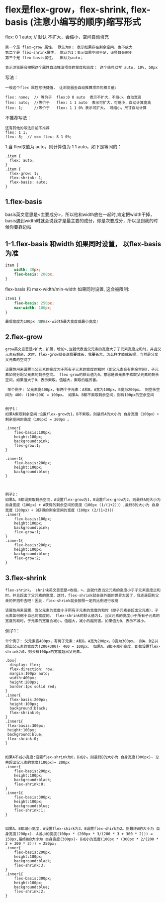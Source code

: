 
# flex是flex-grow，flex-shrink,  flex-basis  (注意小编写的顺序)缩写形式

flex: 0 1 auto; // 默认  不扩大，会缩小，空间自动填充

```text
第一个是 flex-grow 属性， 默认为0； 表示如果存在剩余空间，也不放大
第二个是 flex-shrink属性， 默认为1；表示如果空间不足，该项目会缩小
第三个是 flex-basis属性，  默认为auto； 

表示浏览器会根据这个属性自动推演项目的宽度和高度； 这个值可以写 auto, 10%, 50px
```

写法：
```text
一般这个flex 属性写快捷值， 让浏览器去自动推算项目的相关值:

flex: none;  // 等价于  flex:0 0 auto  表示不扩大，不缩小，自动宽高
flex: auto;  //等价于   flex: 1 1 auto  表示可扩大，可缩小，自动计算宽高
flex: 1;     //等价于   flex: 1 1 0% 表示可扩大， 可缩小，尺寸自动计算
```

不推荐写法：
```
还有其他的写法目前不推荐
flex: 1 1;
flex: 8;  // === flex: 8 1 0%;
```


1.当 flex取值为 auto，则计算值为 1 1 auto，如下是等同的：
```
.item {
  flex: auto;
}
.item {
  flex-grow: 1;
  flex-shrink: 1;
  flex-basis: auto;
}
```

## 1.flex-basis
basis英文意思是<主要成分>，所以他和width放在一起时,肯定把width干掉，basis遇到width时就会说我才是最主要的成分，你是次要成分，所以见到我的时候你要靠边站

## 1-1.flex-basis 和width 如果同时设置， 以flex-basis为准
```css
item {
	width: 30px;
	flex-basis: 200px;
}
```

flex-basis 和 max-width/min-width 如果同时设置, 这会被限制:
```css
item1 {
	flex-basis: 250px;
	max-width: 100px;
}

最后宽度为100px (即max-width最大宽度或最小宽度)
```

## 2.flex-grow
```
grow英文意思是<扩大，扩展，增加>,这就代表当父元素的宽度大于子元素宽度之和时，并且父元素有剩余，这时，flex-grow就会说我要成长，我要长大，怎么样才能成长呢，当然是分享父元素的空间了
```

```
该属性用来设置当父元素的宽度大于所有子元素的宽度的和时（即父元素会有剩余空间），子元素如何分配父元素的剩余空间。 flex-grow的默认值为0，意思是该元素不索取父元素的剩余空间，如果值大于0，表示索取。值越大，索取的越厉害。

 举个例子: 父元素宽400px，有两个子元素：A和B。A宽为100px，B宽为200px。 则空余空间为 400-（100+200）= 100px。 如果A，B都不索取剩余空间，则有100px的空余空间


例子1：
如果A索取剩余空间:设置flex-grow为1，B不索取。则最终A的大小为 自身宽度（100px）+ 剩余空间的宽度（100px）= 200px 。

.inner{
	flex-basis:100px;
	height:100px;
	background:pink;
	flex-grow:1;
}

.inner1{
    flex-basis:200px;
    height:100px;
    background:blue;
}



例子2：
如果A，B都设索取剩余空间，A设置flex-grow为1，B设置flex-grow为2。则最终A的大小为 自身宽度（100px）+ A获得的剩余空间的宽度（100px (1/(1+2))）,最终B的大小为 自身宽度（200px）+ B获得的剩余空间的宽度（100px (2/(1+2))）
.inner{
    flex-basis:100px;
    height:100px;
    background:pink;
    flex-grow:1;
}
.inner1{
    flex-basis:200px;
    height:100px;
    background:blue;
    flex-grow:2;
}
```

## 3.flex-shrink
```
flex-shrink， shrink英文意思是<收缩，>，这就代表当父元素的宽度小于子元素宽度之和时，并且超出了父元素的宽度，这时，flex-shrink就会说外面的世界太苦了，我还是回到父亲的怀抱中去吧！因此，flex-shrink就会按照一定的比例进行收缩
```

```
该属性用来设置，当父元素的宽度小于所有子元素的宽度的和时（即子元素会超出父元素），子元素如何缩小自己的宽度的。 flex-shrink的默认值为1，当父元素的宽度小于所有子元素的宽度的和时，子元素的宽度会减小。值越大，减小的越厉害。如果值为0，表示不减小。
```


例子1：
```
举个例子: 父元素宽400px，有两子元素：A和B。A宽为200px，B宽为300px。 则A，B总共超出父元素的宽度为(200+300)- 400 = 100px。 如果A，B都不减小宽度，即都设置flex-shrink为0，则会有100px的宽度超出父元素。 

.box{
  display: flex;
  flex-direction: row;
  margin:100px auto;
  width:400px;
  height:200px;
  border:1px solid red;
}
.inner{
  flex-basis:200px;
  height:100px;
  background:black;
  flex-shrink:0;
}
.inner1{
 flex-basis:300px;
 height:100px;
 background:blue;
 flex-shrink:0;
}


如果A不减小宽度:设置flex-shrink为0，B减小。则最终B的大小为 自身宽度(300px)- 总共超出父元素的宽度(100px)= 200px 
.inner{
	flex-basis:200px;
	height:100px;
	background:black;
	flex-shrink:0;
}
.inner1{
    flex-basis:300px;
    height:100px;
    background:blue;
    flex-shrink:1;
}


如果A，B都减小宽度，A设置flex-shirk为3，B设置flex-shirk为2。则最终A的大小为 自身宽度(200px)- A减小的宽度(100px * (200px * 3/(200 * 3 + 300 * 2))) = 150px,最终B的大小为 自身宽度(300px)- B减小的宽度(100px * (300px * 2/(200 * 3 + 300 * 2))) = 250px;
.inner{
	flex-basis:200px;
	height:100px;
	background:black;
	flex-shrink:3;
}
.inner1{
    flex-basis:300px;
    height:100px;
    background:blue;
    flex-shrink:2;
}
```
